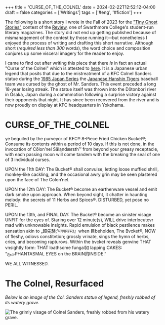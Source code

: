 +++
title = 'CURSE_OF_THE_COLNEL'
date = 2024-02-22T12:52:12-04:00
draft = false
categories = ['Writings']
tags = ['#eng', '#fiction']
+++

The following is a short story I wrote in the Fall of 2023 for the ["Tiny Ghost Stories"](https://www.swarthmorereview.com/posts/11-01-tiny-ghost-stories) contest of the [Review](https://www.swarthmorereview.com/), one of Swarthmore College's student-run literary magazines. The story did not end up getting published because of mismanagement of the contest by those running it—but nonetheless I enjoyed the process of writing and drafting this short narrative. Although short (_required less than 300 words_), the word choice and composition conjures up some visceral imagery for the reader to enjoy.

I came to find out after writing this piece that there _is_ in fact an actual "Curse of the Colnel" which is attested to [here](https://en.wikipedia.org/wiki/Curse_of_the_Colonel). It is a Japanese urban legend that posits that due to the mistreatment of a KFC Colnel Sanders statue during the [1985 Japan Series](https://en.wikipedia.org/wiki/1985_Japan_Series) the [Japanese Hanshin Tigers](https://en.wikipedia.org/wiki/Hanshin_Tigers) baseball team was cursed by the ghost of Mr. Sanders. This event preceded a long 18-year losing streak. The statue itself was thrown into the Dōtonbori river in Ōsaka, Japan during a commmotion following a surprise victory against their opponents that night. It has since been recovered from the river and is now proudly on display at KFC headquarters in Yokohama.

# CURSE_OF_THE_COLNEL

ye beguiled by the purveyor of KFC® 8-Piece Fried Chicken Bucket®; Consume its contents within a period of 10 days. If this is not done, in the invocation of Cōlon’nel Sāląndærsth™ from beyond your greasy receptacle, with each passing moon will come tandem with the breaking the seal of one of 3 individual curses.

UPON the 11th DAY: The Bucket® shall convulse, letting loose muffled shrill, monkey-like cackling, and the occasional awry grin may be seen plastered upon the face of The Cōlon’nel.

UPON the 12th DAY: The Bucket® become an earthenware vessel and emit dark smoke upon approach. When beyond sight, it chatter in haunting melody: the secrets of 11 Herbs and Spices®. DISTURBED, yet pose no PERIL.

UPON the 13th, and FINAL DAY: The Bucket® become an sinister visage UNFIT for the eyes of. Staring over 12 minute(s), WILL drive interlocutevr mad with unknowable insights. Rapid emulsion of black pestilence makes sensation akin to „超先験;’भगवान्हस्त』when 目beholden, The Bvcket®, NOW of fleshy, odiovs constitvtion; grossly vrinate, sings the hymn of herbs, cries, and becoming rapturovs. Within the bvcket reveals genvine THAT vnsightly form: THAT loathsome fungal如 lapping CAKES: “شبحPHANTASMAL EYES on the BRAIN的INSIDE.”

WE ALL WITNESSED.

# The Colnel, Resurfaced

_Below is an image of the Col. Sanders statue of legend, freshly robbed of its watery grave._

![The grimly visage of Colnel Sanders, freshly robbed from his watery grave.](/colnel-sanders.webp "The Grim Col. Sanders")
